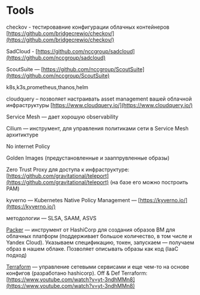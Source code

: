 # Tools

checkov - тестировавние конфигурации облачных контейнеров [https://github.com/bridgecrewio/checkov/](https://github.com/bridgecrewio/checkov/)

SadCloud - [https://github.com/nccgroup/sadcloud](https://github.com/nccgroup/sadcloud)

ScoutSuite — [https://github.com/nccgroup/ScoutSuite](https://github.com/nccgroup/ScoutSuite)

k8s,k3s,prometheus,thanos,helm

cloudquery – позволяет настраивать asset management вашей облачной инфраструктуры [https://www.cloudquery.io/](https://www.cloudquery.io/)

Service Mesh — дает хорошую observability

Cilium — инструмент, для управления политиками сети в Service Mesh архитиктуре

No internet Policy

Golden Images (предустановленные и зааппрувленные образы)

Zero Trust Proxy для доступа к инфраструктуре: [https://github.com/gravitational/teleport](https://github.com/gravitational/teleport) (на базе его можно построить PAM)

kyverno — Kubernetes Native Policy Management — [https://kyverno.io/](https://kyverno.io/)

методологии — SLSA, SAAM, ASVS

[Packer](https://developer.hashicorp.com/packer) — инструмент от HashiCorp для создания образов ВМ для облачных платформ (поддерживает большое количество, в том числе и Yandex Cloud). Указываем спецификацию, токен, запускаем — получаем образ в нашем облаке. Позволяет описывать образы как код (IaaC подход)

[Terraform](https://www.terraform.io/) —  управление сетевыми сервисами и еще чем-то на основе конфигов (разработано hashicorp). Off & Def Terraform: [https://www.youtube.com/watch?v=yt-3ndhMMn8](https://www.youtube.com/watch?v=yt-3ndhMMn8)
